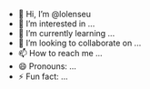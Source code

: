 - 👋 Hi, I’m @lolenseu
- 👀 I’m interested in ...
- 🌱 I’m currently learning ...
- 💞️ I’m looking to collaborate on ...
- 📫 How to reach me ...
- 😄 Pronouns: ...
- ⚡ Fun fact: ...

<!---
lolenseu/lolenseu is a ✨ special ✨ repository because its `README.md` (this file) appears on your GitHub profile.
You can click the Preview link to take a look at your changes.
--->
